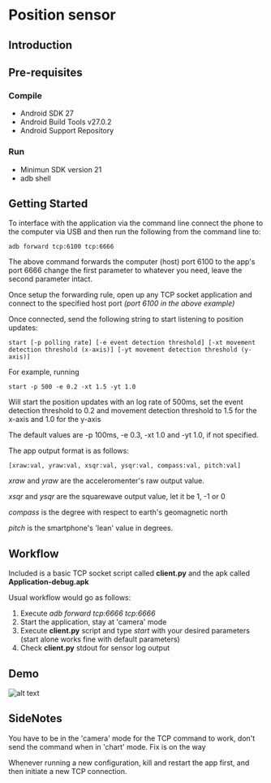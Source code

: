 
Position sensor
===================================


Introduction
------------


Pre-requisites
--------------

### Compile
- Android SDK 27
- Android Build Tools v27.0.2
- Android Support Repository

### Run
- Minimun SDK version 21
- adb shell

Getting Started
---------------

To interface with the application via the command line connect the phone to the computer via USB and then run the following from the command line to:
```
adb forward tcp:6100 tcp:6666
```
The above command forwards the computer (host) port 6100 to the app's port 6666
change the first parameter to whatever you need, leave the second parameter intact.

Once setup the forwarding rule, open up any TCP socket application and connect to the specified host port *(port 6100 in the above example)*

Once connected, send the following string to start listening to position updates:
```
start [-p polling rate] [-e event detection threshold] [-xt movement detection threshold (x-axis)] [-yt movement detection threshold (y-axis)]
```
For example, running
```
start -p 500 -e 0.2 -xt 1.5 -yt 1.0
```
Will start the position updates with an log rate of 500ms, set the event detection threshold to 0.2 and movement detection threshold to 1.5 for the x-axis and 1.0 for the y-axis

The default values are -p 100ms, -e 0.3, -xt 1.0 and -yt 1.0, if not specified.

The app output format is as follows:
```
[xraw:val, yraw:val, xsqr:val, ysqr:val, compass:val, pitch:val]
```

*xraw* and *yraw* are the acceleromenter's raw output value.

*xsqr* and *ysqr* are the squarewave output value, let it be 1, -1 or 0

*compass* is the degree with respect to earth's geomagnetic north

*pitch* is the smartphone's 'lean' value in degrees.

Workflow
---------------
Included is a basic TCP socket script called **client.py** and the apk called **Application-debug.apk**

Usual workflow would go as follows:

1. Execute *adb forward tcp:6666 tcp:6666*
2. Start the application, stay at 'camera' mode
3. Execute **client.py** script and type *start* with your desired parameters (start alone works fine with default parameters)
4. Check **client.py** stdout for sensor log output


Demo
---------------
![alt text](app_demo.gif)


SideNotes
---------------
You have to be in the 'camera' mode for the TCP command to work, don't send the command when in 'chart' mode. Fix is on the way

Whenever running a new configuration, kill and restart the app first, and then initiate a new TCP connection.
